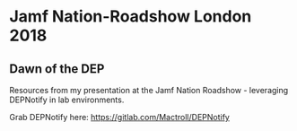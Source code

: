 # Jamf Nation-Roadshow London 2018
## Dawn of the DEP

Resources from my presentation at the Jamf Nation Roadshow - leveraging DEPNotify in lab environments.

Grab DEPNotify here: https://gitlab.com/Mactroll/DEPNotify
